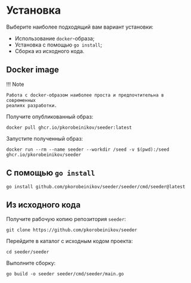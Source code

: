 # Установка

Выберите наиболее подходящий вам вариант установки:

- Использование `docker`-образа;
- Установка с помощью `go install`;
- Сборка из исходного кода.

## Docker image

!!! Note

    Работа с docker-образом наиболее проста и предпочтительна в современных
    реалиях разработки.

Получите опубликованный образ:

```shell
docker pull ghcr.io/pkorobeinikov/seeder:latest
```

Запустите полученный образ:

```shell
docker run --rm --name seeder --workdir /seed -v $(pwd):/seed ghcr.io/pkorobeinikov/seeder
```

## С помощью `go install`

```shell
go install github.com/pkorobeinikov/seeder/seeder/cmd/seeder@latest
```

## Из исходного кода

Получите рабочую копию репозитория `seeder`:

```shell
git clone https://github.com/pkorobeinikov/seeder
```

Перейдите в каталог с исходным кодом проекта:

```shell
cd seeder/seeder
```

Выполните сборку:

```shell
go build -o seeder seeder/cmd/seeder/main.go
```
